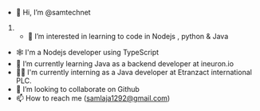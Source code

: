 - 👋 Hi, I’m @samtechnet
1. - 👀 I’m interested in learning to code in Nodejs , python & Java
- 🕸 I'm a Nodejs developer using TypeScript
- 🌱 I’m currently learning Java as a backend developer at ineuron.io
- 👨‍💻  I'm currently interning as a Java developer at Etranzact international PLC.
- 💞️ I’m looking to collaborate on Github
- 📫 How to reach me (samlaja1292@gmail.com)

<!---
samtechnet/samtechnet is a ✨ special ✨ repository because its `README.md` (this file) appears on your GitHub profile.
You can click the Preview link to take a look at your changes.
--->
